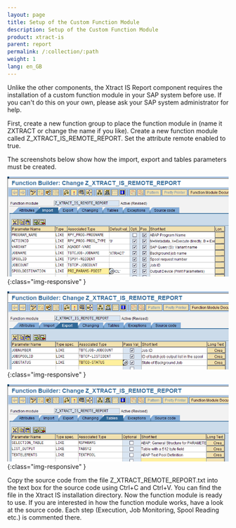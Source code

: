 ```yaml
---
layout: page
title: Setup of the Custom Function Module
description: Setup of the Custom Function Module
product: xtract-is
parent: report
permalink: /:collection/:path
weight: 1
lang: en_GB
---
```


Unlike the other components, the Xtract IS Report component requires the installation of a custom function module in your SAP system before use.
If you can't do this on your own, please ask your SAP system administrator for help.

First, create a new function group to place the function module in (name it ZXTRACT or change the name if you like). Create a new function module called Z_XTRACT_IS_REMOTE_REPORT. Set the attribute remote enabled to true.

The screenshots below show how the import, export and tables parameters must be created.

![Report-CustomFunction-01](/img/content/Report-CustomFunction-01.png){:class="img-responsive" }

![Report-CustomFunction-02](/img/content/Report-CustomFunction-02.png){:class="img-responsive" }

![Report-CustomFunction-03](/img/content/Report-CustomFunction-03.png){:class="img-responsive" }

Copy the source code from the file Z_XTRACT_REMOTE_REPORT.txt into the text box for the source code using Ctrl+C and Ctrl+V. You can find the file in the Xtract IS installation directory. Now the function module is ready to use.
If you are interested in how the function module works, have a look at the source code. Each step (Execution, Job Monitoring, Spool Reading etc.) is commented there.